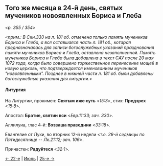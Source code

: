 
## Того же месяца в 24-й день, святых мучеников новоявленных Бориса и Глеба

<*p. 355 / 354*>

<*прим.: В Син.330 на л. 181 об. отмечена только память мучеников Бориса и Глеба, а вся оставшаяся 
часть л. 181 об., котарая предназначалась для записи богослужебных указаний празднования памяти 
мучеников Бориса и Глеба, оставлена незаполненной. Память мучеников Бориса и Глеба была добавлена 
в текст САУ после 20 мая 1072 года, когда было совершено торжественное перенесение мощей в новую церковь, 
что подтверждается именованием мучеников "новоявленными". Позднее в нижней части л. 181 об. были 
добавлены богослужебные указания для литургии.*>

#### Литургия

На *Литургии*, прокимен: **Святым иже суть** <*15:3*>, стих: **Предзрех** <*15:8*>.  

Апостол: **Братие, святии вси** <*Евр.11:33; зач. 330*>. 

Аллилуиа, глас 4-й: **Возваша праведнии** <*33:18*>. 

Евангелие от Луки, во вторник 12-й недели <*т.е. 29-й седмицы по Пятидесятнице -- Лк.21:12; зач. 106*>. 

Причастен: **Радуйтеся** <*32:1*>. 

[← 22-е](07_22_AST.ru.md) | [Июль](README.md#24-й) | [25-е →](07_25_AST.ru.md)
